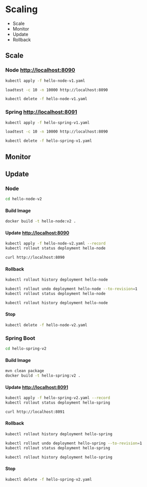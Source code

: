 # Scaling

 * Scale
 * Monitor
 * Update
 * Rollback

## Scale

### Node [http://localhost:8090](http://localhost:8090)
```bash
kubectl apply -f hello-node-v1.yaml
```

```bash
loadtest -c 10 -n 10000 http://localhost:8090
```

```bash
kubectl delete -f hello-node-v1.yaml
```

### Spring [http://localhost:8091](http://localhost:8091)
```bash
kubectl apply -f hello-spring-v1.yaml
```

```bash
loadtest -c 10 -n 10000 http://localhost:8090
```

```bash
kubectl delete -f hello-spring-v1.yaml
```

## Monitor


## Update

### Node
```bash
cd hello-node-v2
```

#### Build Image
```bash
docker build -t hello-node:v2 .
```

#### Update [http://localhost:8090](http://localhost:8090)
```bash
kubectl apply -f hello-node-v2.yaml --record
kubectl rollout status deployment hello-node

curl http://localhost:8090
```

#### Rollback
```bash
kubectl rollout history deployment hello-node

kubectl rollout undo deployment hello-node --to-revision=1
kubectl rollout status deployment hello-node

kubectl rollout history deployment hello-node
```

#### Stop
```bash
kubectl delete -f hello-node-v2.yaml
```

### Spring Boot
```bash
cd hello-spring-v2
```

#### Build Image
```bash
mvn clean package
docker build -t hello-spring:v2 .
```

#### Update [http://localhost:8091](http://localhost:8091)
```bash
kubectl apply -f hello-spring-v2.yaml --record
kubectl rollout status deployment hello-spring

curl http://localhost:8091
```

#### Rollback
```bash
kubectl rollout history deployment hello-spring

kubectl rollout undo deployment hello-spring --to-revision=1
kubectl rollout status deployment hello-spring

kubectl rollout history deployment hello-spring
```

#### Stop
```bash
kubectl delete -f hello-spring-v2.yaml
```
